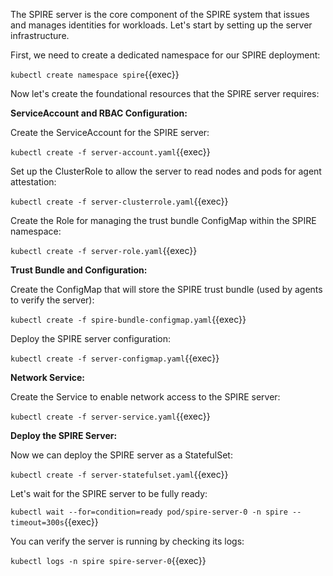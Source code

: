 The SPIRE server is the core component of the SPIRE system that issues and manages identities for workloads. Let's start by setting up the server infrastructure.

First, we need to create a dedicated namespace for our SPIRE deployment:

`kubectl create namespace spire`{{exec}}

Now let's create the foundational resources that the SPIRE server requires:

**ServiceAccount and RBAC Configuration:**

Create the ServiceAccount for the SPIRE server:

`kubectl create -f server-account.yaml`{{exec}}

Set up the ClusterRole to allow the server to read nodes and pods for agent attestation:

`kubectl create -f server-clusterrole.yaml`{{exec}}

Create the Role for managing the trust bundle ConfigMap within the SPIRE namespace:

`kubectl create -f server-role.yaml`{{exec}}

**Trust Bundle and Configuration:**

Create the ConfigMap that will store the SPIRE trust bundle (used by agents to verify the server):

`kubectl create -f spire-bundle-configmap.yaml`{{exec}}

Deploy the SPIRE server configuration:

`kubectl create -f server-configmap.yaml`{{exec}}

**Network Service:**

Create the Service to enable network access to the SPIRE server:

`kubectl create -f server-service.yaml`{{exec}}

**Deploy the SPIRE Server:**

Now we can deploy the SPIRE server as a StatefulSet:

`kubectl create -f server-statefulset.yaml`{{exec}}

Let's wait for the SPIRE server to be fully ready:

`kubectl wait --for=condition=ready pod/spire-server-0 -n spire --timeout=300s`{{exec}}

You can verify the server is running by checking its logs:

`kubectl logs -n spire spire-server-0`{{exec}}